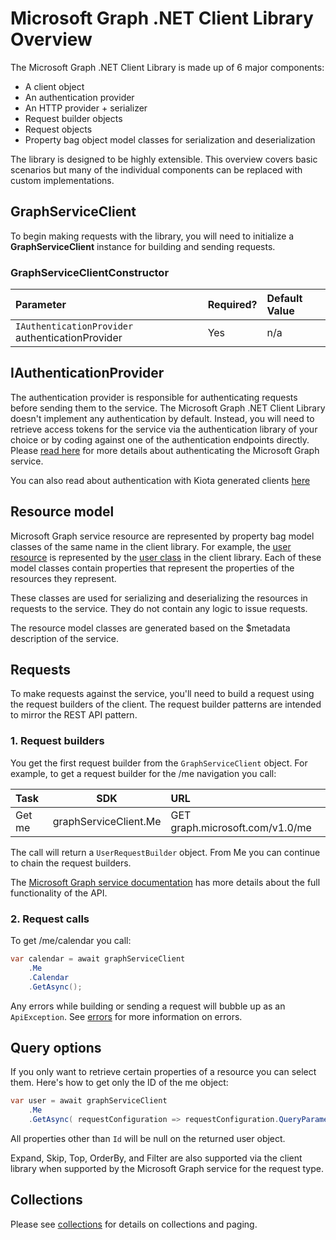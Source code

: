 Microsoft Graph .NET Client Library Overview
=====

The Microsoft Graph .NET Client Library is made up of 6 major components:

* A client object
* An authentication provider
* An HTTP provider + serializer
* Request builder objects
* Request objects
* Property bag object model classes for serialization and deserialization

The library is designed to be highly extensible. This overview covers basic scenarios but many of the individual components can be replaced with custom implementations.

## GraphServiceClient

To begin making requests with the library, you will need to initialize a **GraphServiceClient** instance for building and sending requests.

### GraphServiceClientConstructor

| Parameter                                      | Required?      | Default Value                                    |
|:-----------------------------------------------|:---------------|:-------------------------------------------------|
|`IAuthenticationProvider` authenticationProvider| Yes            | n/a                                              |

## IAuthenticationProvider

The authentication provider is responsible for authenticating requests before sending them to the service. The Microsoft Graph .NET Client Library doesn't implement any authentication by default. Instead, you will need to retrieve access tokens for the service via the authentication library of your choice or by coding against one of the authentication endpoints directly. Please [read here](https://developer.microsoft.com/en-us/graph/docs/concepts/auth_overview) for more details about authenticating the Microsoft Graph service.

You can also read about authentication with Kiota generated clients [here](https://github.com/microsoft/kiota/blob/main/docs/extending/authentication.md#authentication-with-kiota-clients)

## Resource model

Microsoft Graph service resource are represented by property bag model classes of the same name in the client library. For example, the [user resource](https://graph.microsoft.io/en-us/docs/api-reference/v1.0/resources/user) is represented by the [user class](../src/Microsoft.Graph/Models/Generated/User.cs) in the client library. Each of these model classes contain properties that represent the properties of the resources they represent.

These classes are used for serializing and deserializing the resources in requests to the service. They do not contain any logic to issue requests.

The resource model classes are generated based on the $metadata description of the service.

## Requests

To make requests against the service, you'll need to build a request using the request builders of the client. The request builder patterns are intended to mirror the REST API pattern.

### 1. Request builders

You get the first request builder from the `GraphServiceClient` object. For example, to get a request builder for the /me navigation you call:

|Task       | SDK                    | URL                            |
|:----------|:----------------------:|:-------------------------------|
|Get me     | graphServiceClient.Me  | GET graph.microsoft.com/v1.0/me|
 
The call will return a `UserRequestBuilder` object. From Me you can continue to chain the request builders.

The [Microsoft Graph service documentation](https://graph.microsoft.io/en-us/docs) has more details about the full functionality of the API.


### 2. Request calls

To get /me/calendar you call:

``` csharp
var calendar = await graphServiceClient
    .Me
    .Calendar
    .GetAsync();
```

Any errors while building or sending a request will bubble up as an `ApiException`. See [errors](/docs/errors.md) for more information on errors.

## Query options

If you only want to retrieve certain properties of a resource you can select them. Here's how to get only the ID of the me object:

``` csharp
var user = await graphServiceClient
    .Me
    .GetAsync( requestConfiguration => requestConfiguration.QueryParameters.Select = new string[] { "id"});
```

All properties other than `Id` will be null on the returned user object.

Expand, Skip, Top, OrderBy, and Filter are also supported via the client library when supported by the Microsoft Graph service for the request type.

## Collections

Please see [collections](/docs/collections.md) for details on collections and paging.
